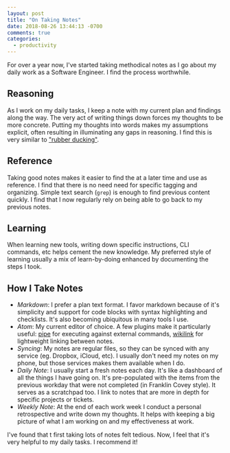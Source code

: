 ```yaml
---
layout: post
title: "On Taking Notes"
date: 2018-08-26 13:44:13 -0700
comments: true
categories:
  - productivity
---
```


For over a year now, I've started taking methodical notes as I go about my daily work as a Software Engineer. I find the process worthwhile.

## Reasoning

As I work on my daily tasks, I keep a note with my current plan and findings along the way. The very act of writing things down forces my thoughts to be more concrete. Putting my thoughts into words makes my assumptions explicit, often resulting in illuminating any gaps in reasoning. I find this is very similar to ["rubber ducking"][rubber].

## Reference

Taking good notes makes it easier to find the at a later time and use as reference. I find that there is no need need for specific tagging and organizing. Simple text search (`grep`) is enough to find previous content quickly. I find that I now regularly rely on being able to go back to my previous notes.

## Learning

When learning new tools, writing down specific instructions, CLI commands, etc helps cement the new knowledge. My preferred style of learning usually a mix of learn-by-doing enhanced by documenting the steps I took.

## How I Take Notes

- *Markdown*: I prefer a plan text format. I favor markdown because of it's simplicity and support for code blocks with syntax highlighting and checklists. It's also becoming ubiquitous in many tools I use.
- *Atom*: My current editor of choice. A few plugins make it particularly useful: [pipe][pipe] for executing against external commands, [wikilink][wikilink] for lightweight linking between notes.
- *Syncing*: My notes are regular files, so they can be synced with any service (eg. Dropbox, iCloud, etc). I usually don't need my notes on my phone, but those services makes them available when I do.
- *Daily Note*: I usually start a fresh notes each day. It's like a dashboard of all the things I have going on. It's pre-populated with the items from the previous workday that were not completed (in Franklin Covey style). It serves as a scratchpad too. I link to notes that are more in depth for specific projects or tickets.
- *Weekly Note*: At the end of each work week I conduct a personal retrospective and write down my thoughts. It helps with keeping a big picture of what I am working on and my effectiveness at work.

I've found that t first taking lots of notes felt tedious. Now, I feel that it's very helpful to my daily tasks. I recommend it!

[rubber]: https://en.wikipedia.org/wiki/Rubber_duck_debugging
[wikilink]: https://atom.io/packages/wikilink
[pipe]: https://atom.io/packages/pipe
